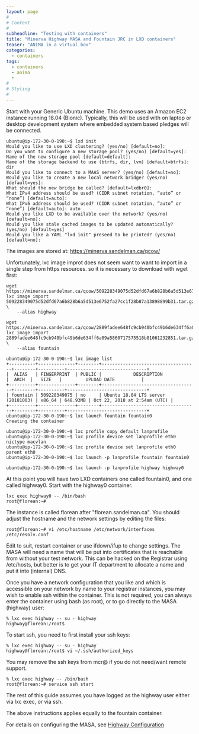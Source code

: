 ```yaml
---
layout: page
#
# Content
#
subheadline: "Testing with containers"
title: "Minerva Highway MASA and Fountain JRC in LXD containers"
teaser: "ANIMA in a virtual box"
categories:
  - containers
tags:
  - containers
  - anima
  -
#
# Styling
#
---
```


Start with your Generic Ubuntu machine.  This demo uses an Amazon EC2
instance running 18.04 (Bionic).  Typically, this will be used with on
laptop or desktop development system where embedded system based pledges
will be connected.

    ubuntu@ip-172-30-0-190:~$ lxd init
    Would you like to use LXD clustering? (yes/no) [default=no]:
    Do you want to configure a new storage pool? (yes/no) [default=yes]:
    Name of the new storage pool [default=default]:
    Name of the storage backend to use (btrfs, dir, lvm) [default=btrfs]: dir
    Would you like to connect to a MAAS server? (yes/no) [default=no]:
    Would you like to create a new local network bridge? (yes/no) [default=yes]:
    What should the new bridge be called? [default=lxdbr0]:
    What IPv4 address should be used? (CIDR subnet notation, “auto” or “none”) [default=auto]:
    What IPv6 address should be used? (CIDR subnet notation, “auto” or “none”) [default=auto]: auto
    Would you like LXD to be available over the network? (yes/no) [default=no]:
    Would you like stale cached images to be updated automatically? (yes/no) [default=yes]
    Would you like a YAML "lxd init" preseed to be printed? (yes/no) [default=no]:

The images are stored at:
    https://minerva.sandelman.ca/qcow/

Unfortunately, lxc image improt does not seem want to want to import in a
single step from https resources. so it is necessary to download with wget
first:

    wget https://minerva.sandelman.ca/qcow/509228349075d52dfd67a6b828b6a5d513e6752fa27cc1f28b87a13898899b31.tar.gz
    lxc image import 509228349075d52dfd67a6b828b6a5d513e6752fa27cc1f28b87a13898899b31.tar.gz \
        --alias highway

    wget https://minerva.sandelman.ca/qcow/2889fadee648fc9cb940bfc49b6de634ff6a09a5860717575518b81061232851.tar.gz
    lxc image import 2889fadee648fc9cb940bfc49b6de634ff6a09a5860717575518b81061232851.tar.gz \
        --alias fountain

    ubuntu@ip-172-30-0-190:~$ lxc image list
    +----------+--------------+--------+------------------------------------+--------+----------+------------------------------+
    |  ALIAS   | FINGERPRINT  | PUBLIC |            DESCRIPTION             |  ARCH  |   SIZE   |         UPLOAD DATE          |
    +----------+--------------+--------+------------------------------------+--------+----------+------------------------------+
    | fountain | 509228349075 | no     | Ubuntu 18.04 LTS server (20181003) | x86_64 | 648.93MB | Oct 22, 2018 at 2:54am (UTC) |
    +----------+--------------+--------+------------------------------------+--------+----------+------------------------------+
    ubuntu@ip-172-30-0-190:~$ lxc launch fountain fountain0
    Creating the container

    ubuntu@ip-172-30-0-190:~$ lxc profile copy default lanprofile
    ubuntu@ip-172-30-0-190:~$ lxc profile device set lanprofile eth0 nictype macvlan
    ubuntu@ip-172-30-0-190:~$ lxc profile device set lanprofile eth0 parent eth0
    ubuntu@ip-172-30-0-190:~$ lxc launch -p lanprofile fountain fountain0

    ubuntu@ip-172-30-0-190:~$ lxc launch -p lanprofile highway highway0

At this point you will have two LXD containers one called fountain0, and one
called highway0.  Start with the highway0 container.

    lxc exec highway0 -- /bin/bash
    root@florean:~#

The instance is called florean after "florean.sandelman.ca".  You should
adjust the hostname and the network settings by editing the files:

    root@florean:~# vi /etc/hostname /etc/network/interfaces /etc/resolv.conf

Edit to suit, restart container or use ifdown/ifup to change settings.
The MASA will need a name that will be put into certificates that is
reachable from without your test network.  This can be hacked on the
Registrar using /etc/hosts, but better is to get your IT department to
allocate a name and put it into (internal) DNS.

Once you have a network configuration that you like and which is accessible
on your network by name to your registrar instances, you may wish to enable
ssh within the container.  This is not required, you can always enter the
container using bash (as root), or to go directly to the MASA (highway) user:

    % lxc exec highway -- su - highway
    highway@florean:/root$

To start ssh, you need to first install your ssh keys:

    % lxc exec highway -- su - highway
    highway@florean:/root$ vi ~/.ssh/authorized_keys

You may remove the ssh keys from mcr@ if you do not need/want remote support.

    % lxc exec highway -- /bin/bash
    root@florean:~# service ssh start

The rest of this guide assumes you have logged as the highway user either
via lxc exec, or via ssh.

The above instructions applies equally to the fountain container.

For details on configuring the MASA, see [Highway Configuration](/highway/configuration)





